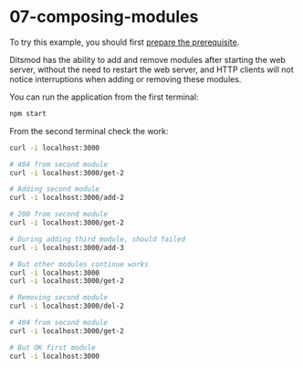 # 07-composing-modules

To try this example, you should first [prepare the prerequisite][1].

Ditsmod has the ability to add and remove modules after starting the web server, without the need to restart the web server, and HTTP clients will not notice interruptions when adding or removing these modules.

You can run the application from the first terminal:

```bash
npm start
```

From the second terminal check the work:

```bash
curl -i localhost:3000

# 404 from second module
curl -i localhost:3000/get-2

# Adding second module
curl -i localhost:3000/add-2

# 200 from second module
curl -i localhost:3000/get-2

# During adding third module, should failed
curl -i localhost:3000/add-3

# But other modules continue works
curl -i localhost:3000
curl -i localhost:3000/get-2

# Removing second module
curl -i localhost:3000/del-2

# 404 from second module
curl -i localhost:3000/get-2

# But OK first module
curl -i localhost:3000
```


[1]: /examples/prerequisite
